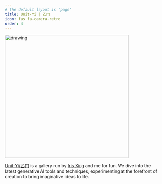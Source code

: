 ```yaml
---
# the default layout is 'page'
title: Unit-Yi | 乙门
icon: fas fa-camera-retro
order: 4
---
```

<img src="{{ site.url }}/assets/img/unityi/avatar.png" alt="drawing" width="400"/>

[Unit-Yi/乙门](https://unityi.github.io) is a gallery run by [Iris Xing](https://irisxing.com/info) and me for fun. We dive into the latest generative AI tools and techniques, experimenting at the forefront of creation to bring imaginative ideas to life.
